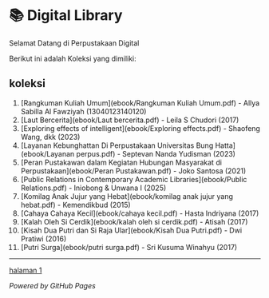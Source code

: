 # 📚 Digital Library

Selamat Datang di Perpustakaan Digital

Berikut ini adalah Koleksi yang dimiliki:

## koleksi
1. [Rangkuman Kuliah Umum](ebook/Rangkuman Kuliah Umum.pdf) - Allya Sabilla Al Fawziyah (13040123140120)
2. [Laut Bercerita](ebook/Laut bercerita.pdf) - Leila S Chudori (2017)
3. [Exploring effects of intelligent](ebook/Exploring effects.pdf) - Shaofeng Wang, dkk (2023)
4. [Layanan Kebunghattan Di Perpustakaan Universitas Bung Hatta](ebook/Layanan perpus.pdf) - Septevan Nanda Yudisman (2023) 
5. [Peran Pustakawan dalam Kegiatan Hubungan Masyarakat di Perpustakaan](ebook/Peran Pustakawan.pdf) - Joko Santosa (2021)
6. [Public Relations in Contemporary Academic Libraries](ebook/Public Relations.pdf) - Iniobong & Unwana I (2025)
7. [Komilag Anak Jujur yang Hebat](ebook/komilag anak jujur yang hebat.pdf) - Kemendikbud (2015)
8. [Cahaya Cahaya Kecil](ebook/cahaya kecil.pdf) - Hasta Indriyana (2017)
9. [Kalah Oleh Si Cerdik](ebook/kalah oleh si cerdik.pdf) - Atisah (2017)
10. [Kisah Dua Putri dan Si Raja Ular](ebook/Kisah Dua Putri.pdf) - Dwi Pratiwi (2016)
11. [Putri Surga](ebook/putri surga.pdf) - Sri Kusuma Winahyu (2017)
    
---
[halaman 1](webti/halaman1.html)

*Powered by GitHub Pages*
